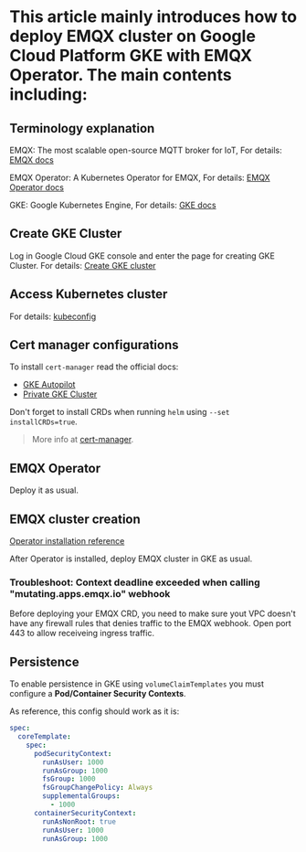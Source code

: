 # This article mainly introduces how to deploy EMQX cluster on Google Cloud Platform GKE with EMQX Operator. The main contents including:

## Terminology explanation

EMQX: The most scalable open-source MQTT broker for IoT, For details: [EMQX docs](https://github.com/emqx/emqx)

EMQX Operator: A Kubernetes Operator for EMQX, For details: [EMQX Operator docs](https://github.com/emqx/emqx-operator)

GKE: Google Kubernetes Engine, For details: [GKE docs](https://cloud.google.com/kubernetes-engine/)

## Create GKE Cluster

Log in Google Cloud GKE console and enter the page for creating GKE Cluster. For details: [Create GKE cluster](https://cloud.google.com/kubernetes-engine/docs/how-to/creating-an-autopilot-cluster)

## Access Kubernetes cluster

For details: [kubeconfig](https://cloud.google.com/kubernetes-engine/docs/how-to/cluster-access-for-kubectl)

## Cert manager configurations

To install `cert-manager` read the official docs:

- [GKE Autopilot](https://cert-manager.io/docs/installation/compatibility/#gke-autopilot)
- [Private GKE Cluster](https://cert-manager.io/docs/installation/compatibility/#gke)

Don't forget to install CRDs when running `helm` using `--set installCRDs=true`.

> More info at [cert-manager](https://cert-manager.io).

## EMQX Operator

Deploy it as usual.

## EMQX cluster creation

[Operator installation reference](https://github.com/emqx/emqx-operator/blob/main/docs/en_US/getting-started/getting-started.md)

After Operator is installed, deploy EMQX cluster in GKE as usual.

### Troubleshoot: Context deadline exceeded when calling "mutating.apps.emqx.io" webhook

Before deploying your EMQX CRD, you need to make sure yout VPC doesn't have any firewall rules that denies traffic to the EMQX webhook.
Open port 443 to allow receiveing ingress traffic.

## Persistence

To enable persistence in GKE using `volumeClaimTemplates` you must configure a **Pod/Container Security Contexts**.

As reference, this config should work as it is:

```yaml
spec:
  coreTemplate:
    spec:
      podSecurityContext:
        runAsUser: 1000
        runAsGroup: 1000
        fsGroup: 1000
        fsGroupChangePolicy: Always
        supplementalGroups:
          - 1000
      containerSecurityContext:
        runAsNonRoot: true
        runAsUser: 1000
        runAsGroup: 1000
```

